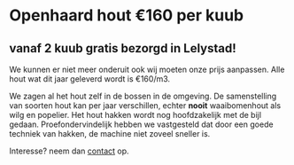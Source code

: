 # Openhaard hout €160 per kuub
## vanaf 2 kuub gratis bezorgd in Lelystad!

We kunnen er niet meer onderuit ook wij moeten onze prijs aanpassen. Alle hout wat dit jaar geleverd wordt is €160/m3.

We zagen al het hout zelf in de bossen in de omgeving. De samenstelling van soorten hout kan per jaar verschillen, echter **nooit** waaibomenhout als wilg en popelier. Het hout hakken wordt nog hoofdzakelijk met de bijl gedaan. Proefondervindelijk hebben we vastgesteld dat door een goede techniek van hakken, de machine niet zoveel sneller is.

Interesse? neem dan [contact](./contact.html) op.
